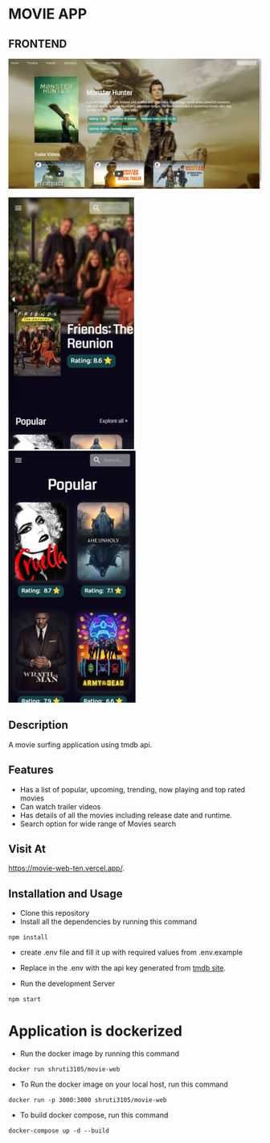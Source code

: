 # MOVIE APP

## FRONTEND

<img alt="ui" src="public/ui1.png">
<p>
<img alt="ui1" src="public/ui2.jpeg" height= "500">                                    
 <img alt="ui2" src="public/ui3.jpeg" height="500"></p>

## Description

A movie surfing application using tmdb api.

## Features

- Has a list of popular, upcoming, trending, now playing and top rated movies
- Can watch trailer videos
- Has details of all the movies including release date and runtime.
- Search option for wide range of Movies search

## Visit At

https://movie-web-ten.vercel.app/.

## Installation and Usage

- Clone this repository
- Install all the dependencies by running this command

```
npm install
```

- create .env file and fill it up with required values from .env.example

- Replace <Enter your api key here> in the .env with the api key generated from [tmdb site](https://www.themoviedb.org/settings/apis).

- Run the development Server

```
npm start
```

# Application is dockerized

- Run the docker image by running this command

```
docker run shruti3105/movie-web
```

- To Run the docker image on your local host, run this command

```
docker run -p 3000:3000 shruti3105/movie-web
```

- To build docker compose, run this command

```
docker-compose up -d --build
```
